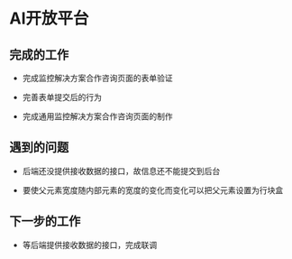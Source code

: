 # AI开放平台

## 完成的工作

- 完成监控解决方案合作咨询页面的表单验证

- 完善表单提交后的行为

- 完成通用监控解决方案合作咨询页面的制作

## 遇到的问题

- 后端还没提供接收数据的接口，故信息还不能提交到后台

- 要使父元素宽度随内部元素的宽度的变化而变化可以把父元素设置为行块盒


## 下一步的工作

- 等后端提供接收数据的接口，完成联调
